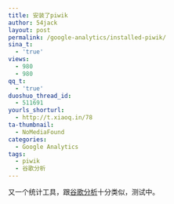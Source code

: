 ```yaml
---
title: 安装了piwik
author: 54jack
layout: post
permalink: /google-analytics/installed-piwik/
sina_t:
  - 'true'
views:
  - 980
  - 980
qq_t:
  - 'true'
duoshuo_thread_id:
  - 511691
yourls_shorturl:
  - http://t.xiaoq.in/78
ta-thumbnail:
  - NoMediaFound
categories:
  - Google Analytics
tags:
  - piwik
  - 谷歌分析
---
```

又一个统计工具，跟<span class='wp_keywordlink'><a href="https://xiaoq.in/google-analytics/" title="谷歌分析" target="_blank">谷歌分析</a></span>十分类似，测试中。